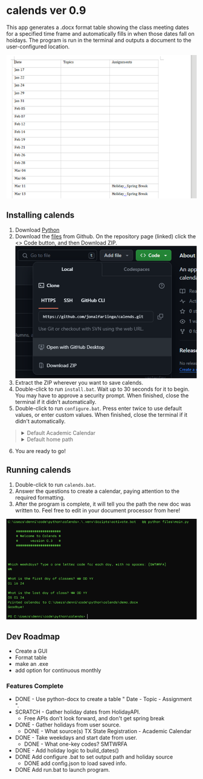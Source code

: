 # calends ver 0.9
This app generates a .docx format table showing the class meeting dates for a specified time frame and automatically fills in when those dates fall on hoidays. The program is run in the terminal and outputs a document to the user-configured location.

![Output screenshot](/img/calends_screenshot.png)

## Installing calends

1. Download [Python](https://www.python.org/downloads/)
2. Download the [files](https://github.com/jonalfarlinga/calends) from Github. On the repository page (linked) click the <> Code button, and then Download ZIP.
![github screenshot](/img/github_screenshot.png)
3. Extract the ZIP wherever you want to save calends.
4. Double-click to run <code>install.bat</code>. Wait up to 30 seconds for it to begin. You may have to approve a security prompt. When finished, close the terminal if it didn't automatically.
5. Double-click to run <code>configure.bat</code>. Press enter twice to use default values, or enter custom values. When finished, close the terminal if it didn't automatically.
><details>
>    <summary>Default Academic Calendar</summary>
>    <p>https://www.registrar.txst.edu/registration/ac/academic-calendar.html</p>
></details>
><details>
>   <summary>Default home path</summary>
>   <p>User home (e.g. C:\\Users\username\ )</p>
></details>
6. You are ready to go!

## Running calends

1. Double-click to run <code>calends.bat</code>.
2. Answer the questions to create a calendar, paying attention to the required formatting.
3. After the program is complete, it will tell you the path the new doc was written to. Feel free to edit in your document processor from here!

![runtime screenshot](/img/runtime_screenshot.png)

## Dev Roadmap

 - Create a GUI
 - Format table
 - make an .exe
 - add option for continuous monthly

 ### Features Complete

 - DONE - Use python-docx to create a table " Date - Topic - Assignment ".
 - SCRATCH - Gather holiday dates from HolidayAPI.
    - Free APIs don't look forward, and don't get spring break
 - DONE - Gather holidays from user source.
    - DONE - What source(s) TX State Registration - Academic Calendar
 - DONE - Take weekdays and start date from user.
    - DONE - What one-key codes? SMTWRFA
 - DONE - Add holiday logic to build_dates()
 - DONE Add configure .bat to set output path and holiday source
    - DONE add config.json to load saved info.
 - DONE Add run.bat to launch program.
